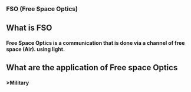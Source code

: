 ### FSO (Free Space Optics)

## What is FSO
#### Free Space Optics is a communication that is done via a channel of free space (Air). using light.


## What are the application of Free space Optics
#### >Military